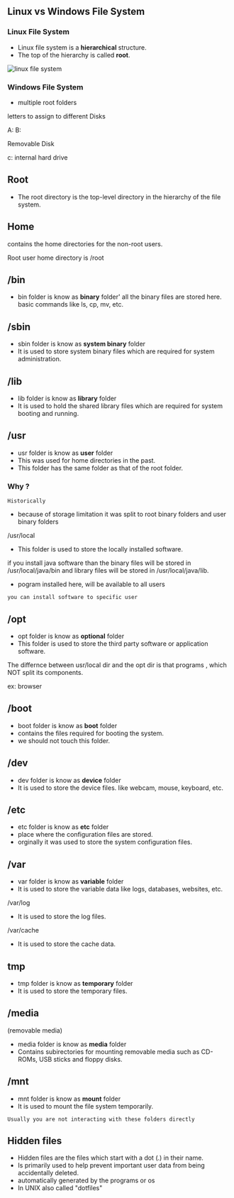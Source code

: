 ## Linux vs Windows File System

### Linux File System

- Linux file system is a **hierarchical** structure.
- The top of the hierarchy is called **root**.

![linux file system](https://tecadmin.net/wp-content/uploads/2022/06/linux-filesystem-hierarchy.png)

### Windows File System

- multiple root folders

letters to assign to different Disks

A: B:

Removable Disk

c: internal hard drive

## Root

- The root directory is the top-level directory in the hierarchy of the file system.

## Home

contains the home directories for the non-root users.

Root user home directory is /root

## /bin

- bin folder is know as **binary** folder' all the binary files are stored here. basic commands like ls, cp, mv, etc.

## /sbin

- sbin folder is know as **system binary** folder
- It is used to store system binary files which are required for system administration.

## /lib

- lib folder is know as **library** folder
- It is used to hold the shared library files which are required for system booting and running.

## /usr

- usr folder is know as **user** folder
- This was used for home directories in the past.
- This folder has the same folder as that of the root folder.

### Why ?

`Historically`

- because of storage limitation it was split to root binary folders and user binary folders

/usr/local

- This folder is used to store the locally installed software.

if you install java software than the binary files will be stored in /usr/local/java/bin and library files will be stored in /usr/local/java/lib.

- pogram installed here, will be available to all users

`you can install software to specific user`

## /opt

- opt folder is know as **optional** folder
- This folder is used to store the third party software or application software.

The differnce between usr/local dir and the opt dir is that programs , which NOT split its components.

ex: browser

## /boot

- boot folder is know as **boot** folder
- contains the files required for booting the system.
- we should not touch this folder.

## /dev

- dev folder is know as **device** folder
- It is used to store the device files. like webcam, mouse, keyboard, etc.

## /etc

- etc folder is know as **etc** folder
- place where the configuration files are stored.
- orginally it was used to store the system configuration files.

## /var

- var folder is know as **variable** folder
- It is used to store the variable data like logs, databases, websites, etc.

/var/log

- It is used to store the log files.

/var/cache

- It is used to store the cache data.

## tmp

- tmp folder is know as **temporary** folder
- It is used to store the temporary files.

## /media

(removable media)

- media folder is know as **media** folder
- Contains subirectories for mounting removable media such as CD-ROMs, USB sticks and floppy disks.

## /mnt

- mnt folder is know as **mount** folder
- It is used to mount the file system temporarily.

`Usually you are not interacting with these folders directly`

## Hidden files

- Hidden files are the files which start with a dot (.) in their name.
- Is primarily used to help prevent important user data from being accidentally deleted.
- automatically generated by the programs or os
- In UNIX also called "dotfiles"
